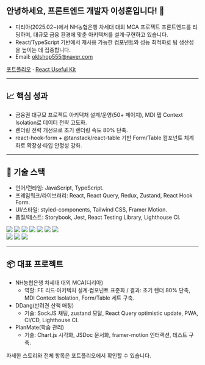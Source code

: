## 안녕하세요, 프론트엔드 개발자 이성훈입니다! 👋
- 디리아(2025.02~)에서 NH농협은행 차세대 대외 MCA 프로젝트 프론트엔드를 리딩하며, 대규모 금융 환경에 맞춘 아키텍처를 설계·구현하고 있습니다.
- React/TypeScript 기반에서 재사용 가능한 컴포넌트와 성능 최적화로 팀 생산성을 높이는 데 집중합니다.
- Email: oklshop555@naver.com

<p>
  <a href="https://www.techblossom.site/#architecture">포트폴리오</a> ·
  <a href="https://github.com/shlee9999/react-useful-kit">React Useful Kit</a>
</p>

---

## 📈 핵심 성과
- 금융권 대규모 프로젝트 아키텍처 설계/운영(50+ 페이지), MDI 탭 Context Isolation로 데이터 전략 고도화.
- 렌더링 전략 개선으로 초기 렌더링 속도 80% 단축.
- react-hook-form + @tanstack/react-table 기반 Form/Table 컴포넌트 체계화로 확장성·타입 안정성 강화.

---

## 🔨 기술 스택
- 언어/런타임: JavaScript, TypeScript.
- 프레임워크/라이브러리: React, React Query, Redux, Zustand, React Hook Form.
- UI/스타일: styled-components, Tailwind CSS, Framer Motion.
- 품질/테스트: Storybook, Jest, React Testing Library, Lighthouse CI.

<div>
  <img src="https://img.shields.io/badge/JavaScript-F7DF1E?style=for-the-badge&logo=javascript&logoColor=black"/>
  <img src="https://img.shields.io/badge/TypeScript-3178C6?style=for-the-badge&logo=typescript&logoColor=white"/>
  <img src="https://img.shields.io/badge/React-61DAFB?style=for-the-badge&logo=react&logoColor=black"/>
  <img src="https://img.shields.io/badge/React_Query-FF4154?style=for-the-badge&logo=react-query&logoColor=white"/>
  <img src="https://img.shields.io/badge/Redux-764ABC?style=for-the-badge&logo=redux&logoColor=white"/>
  <img src="https://img.shields.io/badge/Zustand-483D8B?style=for-the-badge&logo=zustand&logoColor=white"/>
  <img src="https://img.shields.io/badge/React_Hook_Form-EC5990?style=for-the-badge&logo=reacthookform&logoColor=white"/>
</div>
<div>
  <img src="https://img.shields.io/badge/Styled_Components-DB7093?style=for-the-badge&logo=styled-components&logoColor=white"/>
  <img src="https://img.shields.io/badge/Tailwind_CSS-38B2AC?style=for-the-badge&logo=tailwind-css&logoColor=white"/>
  <img src="https://img.shields.io/badge/Framer_Motion-0055FF?style=for-the-badge&logo=framer&logoColor=white"/>
</div>

---

## 📦 대표 프로젝트
- NH농협은행 차세대 대외 MCA(디리아)
  - 역할: FE 리드·아키텍처 설계·컴포넌트 표준화 / 결과: 초기 렌더 80% 단축, MDI Context Isolation, Form/Table 세트 구축.
- DDang(반려견 산책 매칭)
  - 기술: SockJS 채팅, zustand 모달, React Query optimistic update, PWA, CI/CD, Lighthouse CI.
- PlanMate(학습 관리)
  - 기술: Chart.js 시각화, JSDoc 문서화, framer-motion 인터랙션, 테스트 구축.

자세한 스토리와 전체 항목은 포트폴리오에서 확인할 수 있습니다.
